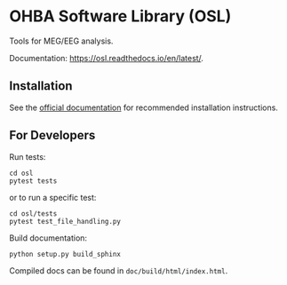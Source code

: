 # OHBA Software Library (OSL)

Tools for MEG/EEG analysis.

Documentation: https://osl.readthedocs.io/en/latest/.

## Installation

See the [official documentation](https://osl.readthedocs.io/en/latest/install.html) for recommended installation instructions.

## For Developers

Run tests:
```
cd osl
pytest tests
```
or to run a specific test:
```
cd osl/tests
pytest test_file_handling.py
```

Build documentation:
```
python setup.py build_sphinx
```
Compiled docs can be found in `doc/build/html/index.html`.
